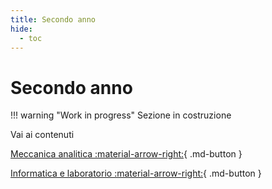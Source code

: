 ```yaml
---
title: Secondo anno
hide:
  - toc
---
```


# Secondo anno

!!! warning "Work in progress"
    Sezione in costruzione

Vai ai contenuti 

[Meccanica analitica :material-arrow-right:](../meccanica-analitica/index.md){ .md-button }

[Informatica e laboratorio :material-arrow-right:](../informatica/index.md){ .md-button }